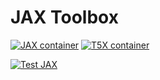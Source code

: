 # JAX Toolbox

[![JAX container](https://github.com/NVIDIA/JAX-Toolbox/actions/workflows/jax.yaml/badge.svg)](https://github.com/NVIDIA/JAX-Toolbox/actions/workflows/jax.yaml) [![T5X container](https://github.com/NVIDIA/JAX-Toolbox/actions/workflows/t5x.yaml/badge.svg)](https://github.com/NVIDIA/JAX-Toolbox/actions/workflows/t5x.yaml)

[![Test JAX](https://github.com/NVIDIA/JAX-Toolbox/actions/workflows/jax-test.yaml/badge.svg)](https://github.com/NVIDIA/JAX-Toolbox/actions/workflows/jax-test.yaml)